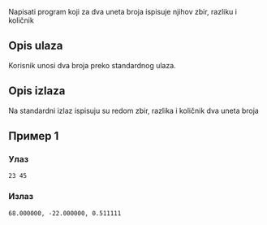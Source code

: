 Napisati program koji za dva uneta broja ispisuje njihov zbir, razliku i količnik

## Opis ulaza

Korisnik unosi dva broja preko standardnog ulaza.

## Opis izlaza

Na standardni izlaz ispisuju su redom zbir, razlika i količnik dva uneta broja


## Пример 1

### Улаз

~~~
23 45
~~~

### Излаз

~~~
68.000000, -22.000000, 0.511111
~~~
